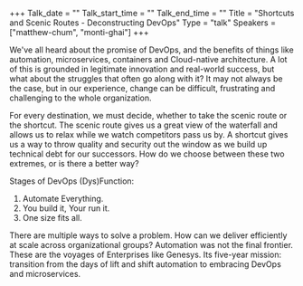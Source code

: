 +++
Talk_date = ""
Talk_start_time = ""
Talk_end_time = ""
Title = "Shortcuts and Scenic Routes - Deconstructing DevOps"
Type = "talk"
Speakers = ["matthew-chum", "monti-ghai"]
+++

We've all heard about the promise of DevOps, and the benefits of things like automation, microservices, containers and Cloud-native architecture. A lot of this is grounded in legitimate innovation and real-world success, but what about the struggles that often go along with it? It may not always be the case, but in our experience, change can be difficult, frustrating and challenging to the whole organization.

For every destination, we must decide, whether to take the scenic route or the shortcut. The scenic route gives us a great view of the waterfall and allows us to relax while we watch competitors pass us by. A shortcut gives us a way to throw quality and security out the window as we build up technical debt for our successors. How do we choose between these two extremes, or is there a better way?

Stages of DevOps (Dys)Function:

1. Automate Everything.
2. You build it, Your run it.
3. One size fits all.

There are multiple ways to solve a problem. How can we deliver efficiently at scale across organizational groups? Automation was not the final frontier. These are the voyages of Enterprises like Genesys. Its five-year mission: transition from the days of lift and shift automation to embracing DevOps and microservices.
